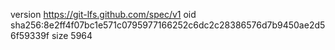 version https://git-lfs.github.com/spec/v1
oid sha256:8e2ff4f07bc1e571c0795977166252c6dc2c28386576d7b9450ae2d56f59339f
size 5964
